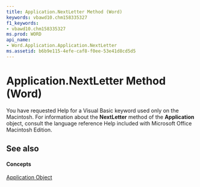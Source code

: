 ```yaml
---
title: Application.NextLetter Method (Word)
keywords: vbawd10.chm158335327
f1_keywords:
- vbawd10.chm158335327
ms.prod: WORD
api_name:
- Word.Application.Application.NextLetter
ms.assetid: b6b9e115-4efe-caf8-f0ee-53e41d8cd5d5
---
```



# Application.NextLetter Method (Word)

You have requested Help for a Visual Basic keyword used only on the Macintosh. For information about the  **NextLetter** method of the **Application** object, consult the language reference Help included with Microsoft Office Macintosh Edition.


## See also


#### Concepts


[Application Object](application-object-word.md)

